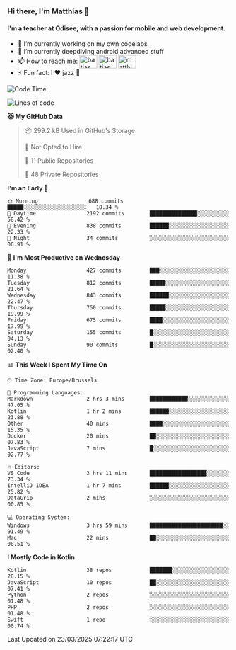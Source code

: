 ### Hi there, I'm Matthias 👋

#### I'm a teacher at Odisee, with a passion for mobile and web development.

- 🔭 I’m currently working on my own codelabs
- 🌱 I’m currently deepdiving android advanced stuff
- 📫 How to reach me: <a href="https://dev.to/batjas" target="_blank"><img align="center" src="https://raw.githubusercontent.com/rahuldkjain/github-profile-readme-generator/master/src/images/icons/Social/devto.svg" alt="batjas" height="30" width="40" /></a>
<a href="https://twitter.com/batjas" target="_blank"><img align="center" src="https://raw.githubusercontent.com/rahuldkjain/github-profile-readme-generator/master/src/images/icons/Social/twitter.svg" alt="batjas" height="30" width="40" /></a>
<a href="https://linkedin.com/in/matthiasdruwé" target="_blank"><img align="center" src="https://raw.githubusercontent.com/rahuldkjain/github-profile-readme-generator/master/src/images/icons/Social/linked-in-alt.svg" alt="matthiasdruwé" height="30" width="40" /></a>
- ⚡ Fun fact: I ❤ jazz 🎷


<!--START_SECTION:waka-->
![Code Time](http://img.shields.io/badge/Code%20Time-1%2C413%20hrs%2035%20mins-blue)

![Lines of code](https://img.shields.io/badge/From%20Hello%20World%20I%27ve%20Written-6.2%20million%20lines%20of%20code-blue)

**🐱 My GitHub Data** 

> 📦 299.2 kB Used in GitHub's Storage 
 > 
> 🚫 Not Opted to Hire
 > 
> 📜 11 Public Repositories 
 > 
> 🔑 48 Private Repositories 
 > 
**I'm an Early 🐤** 

```text
🌞 Morning                688 commits         █████░░░░░░░░░░░░░░░░░░░░   18.34 % 
🌆 Daytime                2192 commits        ███████████████░░░░░░░░░░   58.42 % 
🌃 Evening                838 commits         ██████░░░░░░░░░░░░░░░░░░░   22.33 % 
🌙 Night                  34 commits          ░░░░░░░░░░░░░░░░░░░░░░░░░   00.91 % 
```
📅 **I'm Most Productive on Wednesday** 

```text
Monday                   427 commits         ███░░░░░░░░░░░░░░░░░░░░░░   11.38 % 
Tuesday                  812 commits         █████░░░░░░░░░░░░░░░░░░░░   21.64 % 
Wednesday                843 commits         ██████░░░░░░░░░░░░░░░░░░░   22.47 % 
Thursday                 750 commits         █████░░░░░░░░░░░░░░░░░░░░   19.99 % 
Friday                   675 commits         ████░░░░░░░░░░░░░░░░░░░░░   17.99 % 
Saturday                 155 commits         █░░░░░░░░░░░░░░░░░░░░░░░░   04.13 % 
Sunday                   90 commits          █░░░░░░░░░░░░░░░░░░░░░░░░   02.40 % 
```


📊 **This Week I Spent My Time On** 

```text
🕑︎ Time Zone: Europe/Brussels

💬 Programming Languages: 
Markdown                 2 hrs 3 mins        ████████████░░░░░░░░░░░░░   47.05 % 
Kotlin                   1 hr 2 mins         ██████░░░░░░░░░░░░░░░░░░░   23.88 % 
Other                    40 mins             ████░░░░░░░░░░░░░░░░░░░░░   15.35 % 
Docker                   20 mins             ██░░░░░░░░░░░░░░░░░░░░░░░   07.83 % 
JavaScript               7 mins              █░░░░░░░░░░░░░░░░░░░░░░░░   02.77 % 

🔥 Editors: 
VS Code                  3 hrs 11 mins       ██████████████████░░░░░░░   73.34 % 
IntelliJ IDEA            1 hr 7 mins         ██████░░░░░░░░░░░░░░░░░░░   25.82 % 
DataGrip                 2 mins              ░░░░░░░░░░░░░░░░░░░░░░░░░   00.85 % 

💻 Operating System: 
Windows                  3 hrs 59 mins       ███████████████████████░░   91.49 % 
Mac                      22 mins             ██░░░░░░░░░░░░░░░░░░░░░░░   08.51 % 
```

**I Mostly Code in Kotlin** 

```text
Kotlin                   38 repos            ███████░░░░░░░░░░░░░░░░░░   28.15 % 
JavaScript               10 repos            ██░░░░░░░░░░░░░░░░░░░░░░░   07.41 % 
Python                   2 repos             ░░░░░░░░░░░░░░░░░░░░░░░░░   01.48 % 
PHP                      2 repos             ░░░░░░░░░░░░░░░░░░░░░░░░░   01.48 % 
Swift                    1 repo              ░░░░░░░░░░░░░░░░░░░░░░░░░   00.74 % 
```




 Last Updated on 23/03/2025 07:22:17 UTC
<!--END_SECTION:waka-->
